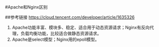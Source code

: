 #Apache和Nginx区别

##参考链接
https://cloud.tencent.com/developer/article/1635326

1. Apache功能丰富、模块多、稳定、适合用于动态资源请求；Nginx有反向代理，负载均衡功能，比较适合做静态资源请求。
2. Apache是select模型；Nginx用的epoll模型。